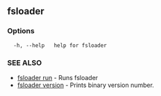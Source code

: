 ## fsloader



### Options

```
  -h, --help   help for fsloader
```

### SEE ALSO

* [fsloader run](fsloader_run.md)	 - Runs fsloader
* [fsloader version](fsloader_version.md)	 - Prints binary version number.

